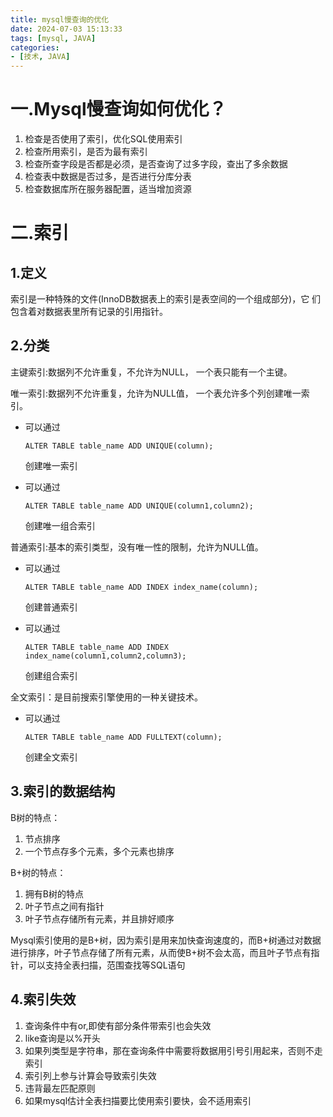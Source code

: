 ```yaml
---
title: mysql慢查询的优化
date: 2024-07-03 15:13:33
tags: [mysql, JAVA]
categories:
- [技术, JAVA]
---
```


# 一.Mysql慢查询如何优化？

1. 检查是否使用了索引，优化SQL使用索引
2. 检查所用索引，是否为最有索引
3. 检查所查字段是否都是必须，是否查询了过多字段，查出了多余数据
4. 检查表中数据是否过多，是否进行分库分表
5. 检查数据库所在服务器配置，适当增加资源



# 二.索引

## 1.定义

索引是一种特殊的文件(InnoDB数据表上的索引是表空间的一个组成部分)，它 们包含着对数据表里所有记录的引用指针。



## 2.分类

主键索引:数据列不允许重复，不允许为NULL， 一个表只能有一个主键。 

唯一索引:数据列不允许重复，允许为NULL值， 一个表允许多个列创建唯一索引。 

- 可以通过

  ```
  ALTER TABLE table_name ADD UNIQUE(column);
  ```

   创建唯一索引 

- 可以通过

  ```
  ALTER TABLE table_name ADD UNIQUE(column1,column2);
  ```

   创建唯一组合索引 

普通索引:基本的索引类型，没有唯一性的限制，允许为NULL值。 

- 可以通过

  ```
  ALTER TABLE table_name ADD INDEX index_name(column); 
  ```

  创建普通索引 

- 可以通过

  ```
  ALTER TABLE table_name ADD INDEX index_name(column1,column2,column3);
  ```

   创建组合索引 

全文索引：是目前搜索引擎使用的一种关键技术。 

- 可以通过

  ```
  ALTER TABLE table_name ADD FULLTEXT(column);
  ```

   创建全文索引

  

## 3.索引的数据结构

B树的特点：

1. 节点排序
2. 一个节点存多个元素，多个元素也排序



B+树的特点：

1. 拥有B树的特点
2. 叶子节点之间有指针
3. 叶子节点存储所有元素，并且排好顺序



Mysql索引使用的是B+树，因为索引是用来加快查询速度的，而B+树通过对数据进行排序，叶子节点存储了所有元素，从而使B+树不会太高，而且叶子节点有指针，可以支持全表扫描，范围查找等SQL语句



## 4.索引失效

1. 查询条件中有or,即使有部分条件带索引也会失效
2. like查询是以%开头
3. 如果列类型是字符串，那在查询条件中需要将数据用引号引用起来，否则不走索引
4. 索引列上参与计算会导致索引失效
5. 违背最左匹配原则
6. 如果mysql估计全表扫描要比使用索引要快，会不适用索引
